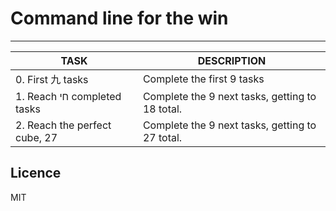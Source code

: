 # Command line for the win
---
|TASK|DESCRIPTION|
|--|--|
|0. First 九 tasks|Complete the first 9 tasks|
|1. Reach חי completed tasks |Complete the 9 next tasks, getting to 18 total.|
|2. Reach the perfect cube, 27|Complete the 9 next tasks, getting to 27 total.|


## Licence

MIT